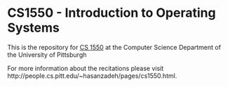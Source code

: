 # CS1550 - Introduction to Operating Systems
<p>This is the repository for <a href="http://people.cs.pitt.edu/~jmisurda/teaching/cs1550.htm">CS 1550</a> at the Computer Science Department of the University of Pittsburgh</p>
<p>For more information about the recitations please visit http://people.cs.pitt.edu/~hasanzadeh/pages/cs1550.html.</p>
